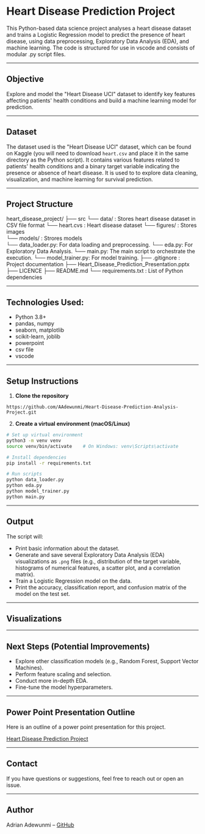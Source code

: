 # Heart Disease Prediction Project

This Python-based data science project analyses a heart disease dataset and trains a Logistic Regression model to predict the presence of heart disease, using data preprocessing, Exploratory Data Analysis (EDA), and machine learning. The code is structured for use in vscode and consists of modular .py script files.

---

## Objective

Explore and model the "Heart Disease UCI" dataset to identify key features affecting patients' health conditions and build a machine learning model for prediction. 

---

## Dataset

The dataset used is the "Heart Disease UCI" dataset, which can be found on Kaggle (you will need to download `heart.csv` and place it in the same directory as the Python script). It contains various features related to patients' health conditions and a binary target variable indicating the presence or absence of heart disease. It is used to to explore data cleaning, visualization, and machine learning for survival prediction.

---

## Project Structure

heart_disease_project/
├── src
    └── data/     : Stores heart disease dataset in CSV file format
        └── heart.cvs : Heart disease dataset
    └── figures/  : Stores images     
    └── models/   : Strores models   
    └── data_loader.py: For data loading and preprocessing.
    └── eda.py: For Exploratory Data Analysis.
    └── main.py: The main script to orchestrate the execution.
    └── model_trainer.py: For model training.
├── .gitignore    : Project documentation
├── Heart_Disease_Prediction_Presentation.pptx
├── LICENCE
├── README.md
└── requirements.txt : List of Python dependencies  

---

## Technologies Used: 

- Python 3.8+
- pandas, numpy
- seaborn, matplotlib
- scikit-learn, joblib
- powerpoint
- csv file
- vscode

---

## Setup Instructions

1. **Clone the repository**

```
https://github.com/AAdewunmi/Heart-Disease-Prediction-Analysis-Project.git
```

2. **Create a virtual environment (macOS/Linux)**

```bash
# Set up virtual environment
python3 -m venv venv
source venv/bin/activate    # On Windows: venv\Scripts\activate

# Install dependencies
pip install -r requirements.txt

# Run scripts
python data_loader.py
python eda.py
python model_trainer.py
python main.py
```
---

## Output

The script will:

* Print basic information about the dataset.
* Generate and save several Exploratory Data Analysis (EDA) visualizations as `.png` files (e.g., distribution of the target variable, histograms of numerical features, a scatter plot, and a correlation matrix).
* Train a Logistic Regression model on the data.
* Print the accuracy, classification report, and confusion matrix of the model on the test set.

---

## Visualizations

---

## Next Steps (Potential Improvements)

* Explore other classification models (e.g., Random Forest, Support Vector Machines).
* Perform feature scaling and selection.
* Conduct more in-depth EDA.
* Fine-tune the model hyperparameters.

---

## Power Point Presentation Outline

Here is an outline of a power point presentation for this project. 

[Heart Disease Prediction Project](Heart_Disease_Prediction_Presentation.pptx)

---

## Contact
If you have questions or suggestions, feel free to reach out or open an issue.

---

## Author

Adrian Adewunmi – [GitHub](https://github.com/AAdewunmi)